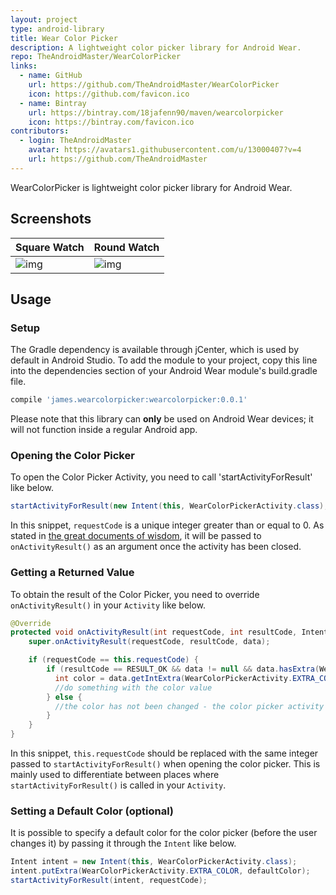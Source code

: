 ```yaml
---
layout: project
type: android-library
title: Wear Color Picker
description: A lightweight color picker library for Android Wear.
repo: TheAndroidMaster/WearColorPicker
links:
  - name: GitHub
    url: https://github.com/TheAndroidMaster/WearColorPicker
    icon: https://github.com/favicon.ico
  - name: Bintray
    url: https://bintray.com/18jafenn90/maven/wearcolorpicker
    icon: https://bintray.com/favicon.ico
contributors:
  - login: TheAndroidMaster
    avatar: https://avatars1.githubusercontent.com/u/13000407?v=4
    url: https://github.com/TheAndroidMaster
---
```


WearColorPicker is lightweight color picker library for Android Wear.

## Screenshots

|Square Watch|Round Watch|
|--------|--------|
|![img](https://theandroidmaster.github.io/images/screenshots/WearColorPicker-Square.png)|![img](https://theandroidmaster.github.io/images/screenshots/WearColorPicker-Round.png)|

## Usage

### Setup
The Gradle dependency is available through jCenter, which is used by default in Android Studio. To add the module to your project, copy this line into the dependencies section of your Android Wear module's build.gradle file.

``` gradle
compile 'james.wearcolorpicker:wearcolorpicker:0.0.1'
```
Please note that this library can **only** be used on Android Wear devices; it will not function inside a regular Android app.

### Opening the Color Picker
To open the Color Picker Activity, you need to call 'startActivityForResult' like below.
``` java
startActivityForResult(new Intent(this, WearColorPickerActivity.class), requestCode);
```
In this snippet, `requestCode` is a unique integer greater than or equal to 0. As stated in [the great documents of wisdom](https://developer.android.com/reference/android/app/Activity.html#startActivityForResult(android.content.Intent,%20int)), it will be passed to `onActivityResult()` as an argument once the activity has been closed.

### Getting a Returned Value
To obtain the result of the Color Picker, you need to override `onActivityResult()` in your `Activity` like below.
``` java
@Override
protected void onActivityResult(int requestCode, int resultCode, Intent data) {
    super.onActivityResult(requestCode, resultCode, data);

    if (requestCode == this.requestCode) {
        if (resultCode == RESULT_OK && data != null && data.hasExtra(WearColorPickerActivity.EXTRA_COLOR)) {
          int color = data.getIntExtra(WearColorPickerActivity.EXTRA_COLOR, Color.BLACK);
          //do something with the color value
        } else {
          //the color has not been changed - the color picker activity has been closed without pressing the 'done' button
        }
    }
}
```
In this snippet, `this.requestCode` should be replaced with the same integer passed to `startActivityForResult()` when opening the color picker. This is mainly used to differentiate between places where `startActivityForResult()` is called in your `Activity`.

### Setting a Default Color (optional)
It is possible to specify a default color for the color picker (before the user changes it) by passing it through the `Intent` like below.
``` java
Intent intent = new Intent(this, WearColorPickerActivity.class);
intent.putExtra(WearColorPickerActivity.EXTRA_COLOR, defaultColor);
startActivityForResult(intent, requestCode);
```
